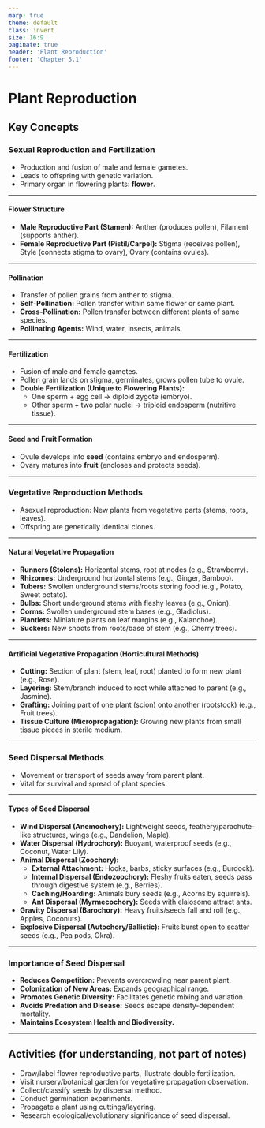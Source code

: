 ```yaml
---
marp: true
theme: default
class: invert
size: 16:9
paginate: true
header: 'Plant Reproduction'
footer: 'Chapter 5.1'
---
```


# Plant Reproduction

## Key Concepts

### Sexual Reproduction and Fertilization

*   Production and fusion of male and female gametes.
*   Leads to offspring with genetic variation.
*   Primary organ in flowering plants: **flower**.

---

#### Flower Structure

*   **Male Reproductive Part (Stamen):** Anther (produces pollen), Filament (supports anther).
*   **Female Reproductive Part (Pistil/Carpel):** Stigma (receives pollen), Style (connects stigma to ovary), Ovary (contains ovules).

---

#### Pollination

*   Transfer of pollen grains from anther to stigma.
*   **Self-Pollination:** Pollen transfer within same flower or same plant.
*   **Cross-Pollination:** Pollen transfer between different plants of same species.
*   **Pollinating Agents:** Wind, water, insects, animals.

---

#### Fertilization

*   Fusion of male and female gametes.
*   Pollen grain lands on stigma, germinates, grows pollen tube to ovule.
*   **Double Fertilization (Unique to Flowering Plants):**
    *   One sperm + egg cell → diploid zygote (embryo).
    *   Other sperm + two polar nuclei → triploid endosperm (nutritive tissue).

---

#### Seed and Fruit Formation

*   Ovule develops into **seed** (contains embryo and endosperm).
*   Ovary matures into **fruit** (encloses and protects seeds).

---

### Vegetative Reproduction Methods

*   Asexual reproduction: New plants from vegetative parts (stems, roots, leaves).
*   Offspring are genetically identical clones.

---

#### Natural Vegetative Propagation

*   **Runners (Stolons):** Horizontal stems, root at nodes (e.g., Strawberry).
*   **Rhizomes:** Underground horizontal stems (e.g., Ginger, Bamboo).
*   **Tubers:** Swollen underground stems/roots storing food (e.g., Potato, Sweet potato).
*   **Bulbs:** Short underground stems with fleshy leaves (e.g., Onion).
*   **Corms:** Swollen underground stem bases (e.g., Gladiolus).
*   **Plantlets:** Miniature plants on leaf margins (e.g., Kalanchoe).
*   **Suckers:** New shoots from roots/base of stem (e.g., Cherry trees).

---

#### Artificial Vegetative Propagation (Horticultural Methods)

*   **Cutting:** Section of plant (stem, leaf, root) planted to form new plant (e.g., Rose).
*   **Layering:** Stem/branch induced to root while attached to parent (e.g., Jasmine).
*   **Grafting:** Joining part of one plant (scion) onto another (rootstock) (e.g., Fruit trees).
*   **Tissue Culture (Micropropagation):** Growing new plants from small tissue pieces in sterile medium.

---

### Seed Dispersal Methods

*   Movement or transport of seeds away from parent plant.
*   Vital for survival and spread of plant species.

---

#### Types of Seed Dispersal

*   **Wind Dispersal (Anemochory):** Lightweight seeds, feathery/parachute-like structures, wings (e.g., Dandelion, Maple).
*   **Water Dispersal (Hydrochory):** Buoyant, waterproof seeds (e.g., Coconut, Water Lily).
*   **Animal Dispersal (Zoochory):**
    *   **External Attachment:** Hooks, barbs, sticky surfaces (e.g., Burdock).
    *   **Internal Dispersal (Endozoochory):** Fleshy fruits eaten, seeds pass through digestive system (e.g., Berries).
    *   **Caching/Hoarding:** Animals bury seeds (e.g., Acorns by squirrels).
    *   **Ant Dispersal (Myrmecochory):** Seeds with elaiosome attract ants.
*   **Gravity Dispersal (Barochory):** Heavy fruits/seeds fall and roll (e.g., Apples, Coconuts).
*   **Explosive Dispersal (Autochory/Ballistic):** Fruits burst open to scatter seeds (e.g., Pea pods, Okra).

---

### Importance of Seed Dispersal

*   **Reduces Competition:** Prevents overcrowding near parent plant.
*   **Colonization of New Areas:** Expands geographical range.
*   **Promotes Genetic Diversity:** Facilitates genetic mixing and variation.
*   **Avoids Predation and Disease:** Seeds escape density-dependent mortality.
*   **Maintains Ecosystem Health and Biodiversity.**

---

## Activities (for understanding, not part of notes)

*   Draw/label flower reproductive parts, illustrate double fertilization.
*   Visit nursery/botanical garden for vegetative propagation observation.
*   Collect/classify seeds by dispersal method.
*   Conduct germination experiments.
*   Propagate a plant using cuttings/layering.
*   Research ecological/evolutionary significance of seed dispersal.
